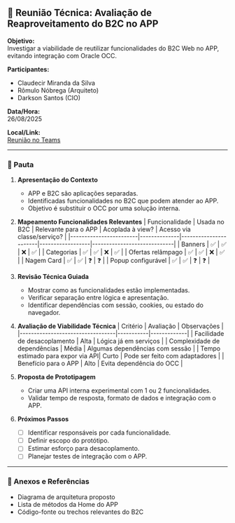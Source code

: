 ## 🧩 Reunião Técnica: Avaliação de Reaproveitamento do B2C no APP

**Objetivo:**  
Investigar a viabilidade de reutilizar funcionalidades do B2C Web no APP, evitando integração com Oracle OCC.

**Participantes:**  
- Claudecir Miranda da Silva  
- Rômulo Nóbrega (Arquiteto)
- Darkson Santos (CIO)

**Data/Hora:**  
26/08/2025

**Local/Link:**  
[Reunião no Teams](https://teams.microsoft.com/l/meetup-join/19%3ameeting_NTNjNDBlNjEtYWI1Yi00MTdkLWI0Y2ItNzlhY2UwYjg1NTBk%40thread.v2/0?context=%7b%22Tid%22%3a%2243b6efd3-133a-4e68-b1e8-84c18550db5d%22%2c%22Oid%22%3a%2284ec9a27-babf-4c23-a565-4931369f63e2%22%7d)

---

### 📌 Pauta

1. **Apresentação do Contexto**
   - APP e B2C são aplicações separadas.
   - Identificadas funcionalidades no B2C que podem atender ao APP.
   - Objetivo é substituir o OCC por uma solução interna.

2. **Mapeamento Funcionalidades Relevantes**
   | Funcionalidade         | Usada no B2C | Relevante para o APP | Acoplada à view? | Acesso via classe/serviço? |
   |------------------------|--------------|-----------------------|------------------|-----------------------------|
   | Banners                | ✅           | ✅                    | ❌               | ✅                          |
   | Categorias             | ✅           | ✅                    | ❌               | ✅                          |
   | Ofertas relâmpago      | ✅           | ✅                    | ❌               | ✅                          |
   | Nagem Card             | ✅           | ✅                    | ❓               | ❓                          |
   | Popup configurável     | ✅           | ✅                    | ❓               | ❓                          |

3. **Revisão Técnica Guiada**
   - Mostrar como as funcionalidades estão implementadas.
   - Verificar separação entre lógica e apresentação.
   - Identificar dependências com sessão, cookies, ou estado do navegador.

4. **Avaliação de Viabilidade Técnica**
   | Critério                          | Avaliação | Observações |
   |----------------------------------|-----------|-------------|
   | Facilidade de desacoplamento     | Alta      | Lógica já em serviços |
   | Complexidade de dependências     | Média     | Algumas dependências com sessão |
   | Tempo estimado para expor via API| Curto     | Pode ser feito com adaptadores |
   | Benefício para o APP             | Alto      | Evita dependência do OCC |

5. **Proposta de Prototipagem**
   - Criar uma API interna experimental com 1 ou 2 funcionalidades.
   - Validar tempo de resposta, formato de dados e integração com o APP.

6. **Próximos Passos**
   - [ ] Identificar responsáveis por cada funcionalidade.
   - [ ] Definir escopo do protótipo.
   - [ ] Estimar esforço para desacoplamento.
   - [ ] Planejar testes de integração com o APP.

---

### 📂 Anexos e Referências
- Diagrama de arquitetura proposto
- Lista de métodos da Home do APP
- Código-fonte ou trechos relevantes do B2C
